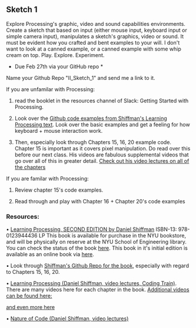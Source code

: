 ## Sketch 1

Explore Processing's graphic, video and sound capabilities environments. Create a sketch that based on input (either mouse input, keyboard input or simple camera input), manipulates a sketch's graphics, video or sound. It must be evident how you crafted and bent examples to your will. I don't want to look at a canned example, or a canned example with some whip cream on top. Play. Explore. Experiment.



* Due Feb 27th via your GitHub repo *

Name your Github Repo "II_Sketch_1" and send me a link to it.

If you are unfamilar with Processing:

1. read the booklet in the resources channel of Slack: Getting Started with Processing.

2. Look over the [Github code examples from Shiffman's Learning Processing text](https://github.com/shiffman/LearningProcessing). Look over the basic examples and get a feeling for how keyboard + mouse interaction work.

3. Then, especially look through Chapters 15, 16, 20 example code. Chapter 15 is important as it covers pixel manipulation. Do read over this before our next class. His videos are fabulous supplemental videos that go over all of this in greater detail. [Check out his video lectures on all of the chapters](https://www.youtube.com/user/shiffman/playlists?sort=dd&view=50&shelf_id=2)



If you are familar with Processing:

1. Review chapter 15's code examples.

2. Read through and play with Chapter 16 + Chapter 20's code examples


### Resources:

• [Learning Processing, SECOND EDITION by Daniel Shiffman](http://learningprocessing.com/) ISBN-13: 978-0123944436 LP
This book is available for purchase in the NYU bookstore, and will be physically on reserve at the NYU School of Engineering library. You can check the status of the book [here](http://library.nyu.edu/). This book in it's initial edition is available as an online book via [here](http://bobcat.library.nyu.edu).

• Look through [Shiffman's Github Repo for the book](https://github.com/shiffman/LearningProcessing), especially with regard to Chapters 15, 16, 20.


• [Learning Processing (Daniel Shiffman, video lectures, Coding Train)](https://www.youtube.com/user/shiffman/playlists?sort=dd&view=50&shelf_id=2). There are many videos here for each chapter in the book.
 [Additional videos can be found here:](http://learningprocessing.com/videos/)
 
 [and even more here](https://www.youtube.com/user/shiffman)

• [Nature of Code (Daniel Shiffman, video lectures)](https://vimeo.com/channels/natureofcode/videos/page:1/sort:preset)